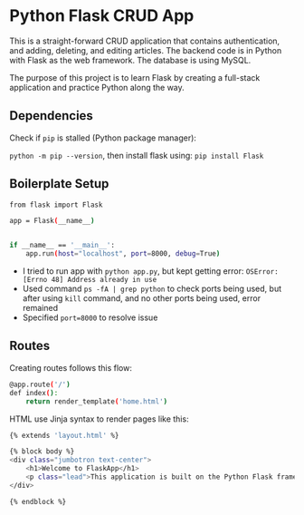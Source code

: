 # Python Flask CRUD App

This is a straight-forward CRUD application that contains authentication, and adding, deleting, and editing articles.
The backend code is in Python with Flask as the web framework. The database is using MySQL.

The purpose of this project is to learn Flask by creating a full-stack application and practice Python along the way.

## Dependencies

Check if `pip` is stalled (Python package manager):

`python -m pip --version`, then install flask using:
`pip install Flask`

## Boilerplate Setup

```sh
from flask import Flask

app = Flask(__name__)


if __name__ == '__main__':
    app.run(host="localhost", port=8000, debug=True)
```

- I tried to run app with `python app.py`, but kept getting error: `OSError: [Errno 48] Address already in use`
- Used command `ps -fA | grep python` to check ports being used, but after using `kill` command, and no other ports being used, error remained
- Specified `port=8000` to resolve issue

## Routes

Creating routes follows this flow:

```sh
@app.route('/')
def index():
    return render_template('home.html')
```

HTML use Jinja syntax to render pages like this:

```sh
{% extends 'layout.html' %}

{% block body %}
<div class="jumbotron text-center">
	<h1>Welcome to FlaskApp</h1>
	<p class="lead">This application is built on the Python Flask framework.</p>
</div>

{% endblock %}
```

